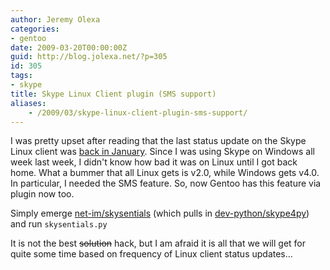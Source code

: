 ```yaml
---
author: Jeremy Olexa
categories:
- gentoo
date: 2009-03-20T00:00:00Z
guid: http://blog.jolexa.net/?p=305
id: 305
tags:
- skype
title: Skype Linux Client plugin (SMS support)
aliases:
    - /2009/03/skype-linux-client-plugin-sms-support/
---
```


I was pretty upset after reading that the last status update on the Skype Linux client was [back in January][1]. Since I was using Skype on Windows all week last week, I didn't know how bad it was on Linux until I got back home. What a bummer that all Linux gets is v2.0, while Windows gets v4.0. In particular, I needed the SMS feature. So, now Gentoo has this feature via plugin now too.

Simply emerge [net-im/skysentials][2] (which pulls in [dev-python/skype4py][3]) and run `skysentials.py`

It is not the best <span style="text-decoration: line-through;">solution</span> hack, but I am afraid it is all that we will get for quite some time based on frequency of Linux client status updates...

 [1]: http://share.skype.com/sites/linux/
 [2]: http://packages.gentoo.org/package/net-im/skysentials
 [3]: http://packages.gentoo.org/package/dev-python/skype4py